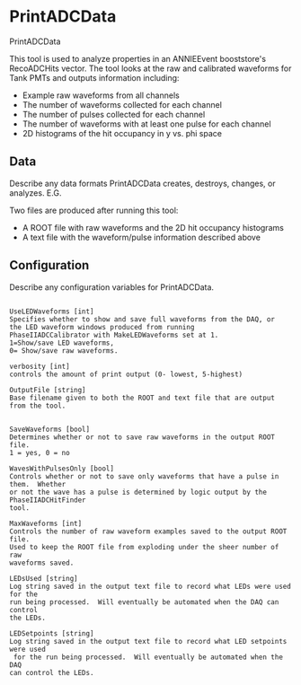 # PrintADCData

PrintADCData

This tool is used to analyze properties in an ANNIEEvent booststore's
RecoADCHits vector.  The tool looks at the raw and calibrated waveforms
for Tank PMTs and outputs information including:
  - Example raw waveforms from all channels
  - The number of waveforms collected for each channel
  - The number of pulses collected for each channel 
  - The number of waveforms with at least one pulse for each channel
  - 2D histograms of the hit occupancy in y vs. phi space

## Data

Describe any data formats PrintADCData creates, destroys, changes, or analyzes. E.G.

Two files are produced after running this tool:
  - A ROOT file with raw waveforms and the 2D hit occupancy histograms
  - A text file with the waveform/pulse information described above

## Configuration

Describe any configuration variables for PrintADCData.

```

UseLEDWaveforms [int]
Specifies whether to show and save full waveforms from the DAQ, or 
the LED waveform windows produced from running 
PhaseIIADCCalibrator with MakeLEDWaveforms set at 1.  
1=Show/save LED waveforms, 
0= Show/save raw waveforms.

verbosity [int]
controls the amount of print output (0- lowest, 5-highest)

OutputFile [string]
Base filename given to both the ROOT and text file that are output from the tool.


SaveWaveforms [bool]
Determines whether or not to save raw waveforms in the output ROOT file.  
1 = yes, 0 = no

WavesWithPulsesOnly [bool]
Controls whether or not to save only waveforms that have a pulse in them.  Whether
or not the wave has a pulse is determined by logic output by the PhaseIIADCHitFinder
tool.

MaxWaveforms [int]
Controls the number of raw waveform examples saved to the output ROOT file.  
Used to keep the ROOT file from exploding under the sheer number of raw 
waveforms saved.

LEDsUsed [string]
Log string saved in the output text file to record what LEDs were used for the 
run being processed.  Will eventually be automated when the DAQ can control 
the LEDs.

LEDSetpoints [string]
Log string saved in the output text file to record what LED setpoints were used
 for the run being processed.  Will eventually be automated when the DAQ 
can control the LEDs.
